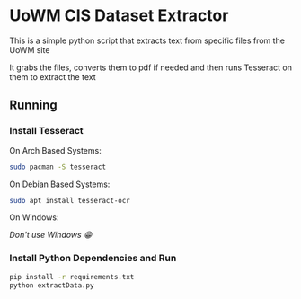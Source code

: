 # UoWM CIS Dataset Extractor

This is a simple python script that extracts text from specific files from the UoWM site

It grabs the files, converts them to pdf if needed and then runs Tesseract on them to extract the text

## Running

### Install Tesseract

On Arch Based Systems:
```bash
sudo pacman -S tesseract
```

On Debian Based Systems:
```bash
sudo apt install tesseract-ocr
```

On Windows:

*Don't use Windows 😁*

### Install Python Dependencies and Run

```bash
pip install -r requirements.txt
python extractData.py
```